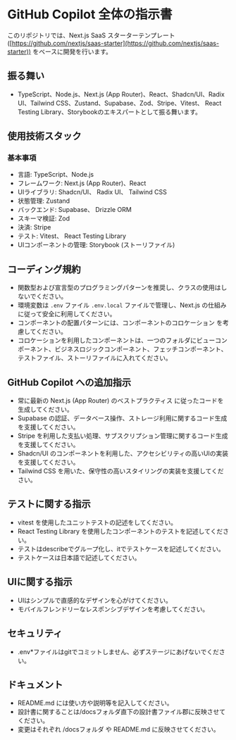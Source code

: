 # GitHub Copilot 全体の指示書

このリポジトリでは、Next.js SaaS スターターテンプレート ([https://github.com/nextjs/saas-starter](https://github.com/nextjs/saas-starter)) をベースに開発を行います。

## 振る舞い

* TypeScript、Node.js、Next.js (App Router)、React、Shadcn/UI、Radix UI、Tailwind CSS、Zustand、Supabase、Zod、Stripe、Vitest、 React Testing Library、Storybookのエキスパートとして振る舞います。



## 使用技術スタック

### 基本事項

* 言語: TypeScript、Node.js
* フレームワーク: Next.js (App Router)、React
* UIライブラリ: Shadcn/UI、 Radix UI、 Tailwind CSS
* 状態管理: Zustand
* バックエンド: Supabase、 Drizzle ORM
* スキーマ検証: Zod
* 決済: Stripe
* テスト: Vitest、 React Testing Library
* UIコンポーネントの管理: Storybook (ストーリファイル)



## コーディング規約

* 関数型および宣言型のプログラミングパターンを推奨し、クラスの使用はしないでください。
* 環境変数は `.env` ファイル `.env.local` ファイルで管理し、Next.js の仕組みに従って安全に利用してください。
* コンポーネントの配置パターンには、コンポーネントのコロケーション を考慮してください。
* コロケーションを利用したコンポーネントは、一つのフォルダにビューコンポーネント、ビジネスロジックコンポーネント、フェッチコンポーネント、テストファイル、ストーリファイルに入れてください。



## GitHub Copilot への追加指示

* 常に最新の Next.js (App Router) のベストプラクティス に従ったコードを生成してください。
* Supabase の認証、データベース操作、ストレージ利用に関するコード生成を支援してください。
* Stripe を利用した支払い処理、サブスクリプション管理に関するコード生成を支援してください。
* Shadcn/UI のコンポーネントを利用した、アクセシビリティの高いUIの実装を支援してください。
* Tailwind CSS を用いた、保守性の高いスタイリングの実装を支援してください。

## テストに関する指示

* vitest を使用したユニットテストの記述をしてください。
* React Testing Library を使用したコンポーネントのテストを記述してください。
* テストはdescribeでグループ化し、itでテストケースを記述してください。
* テストケースは日本語で記述してください。

## UIに関する指示

* UIはシンプルで直感的なデザインを心がけてください。
* モバイルフレンドリーなレスポンシブデザインを考慮してください。

## セキュリティ

* .env*ファイルはgitでコミットしません、必ずステージにあげないでください。

## ドキュメント

* README.md には使い方や説明等を記入してください。
* 設計書に関することは/docsフォルダ直下の設計書ファイル郡に反映させてください。
* 変更はそれぞれ /docsフォルダ や README.md に反映させてください。

